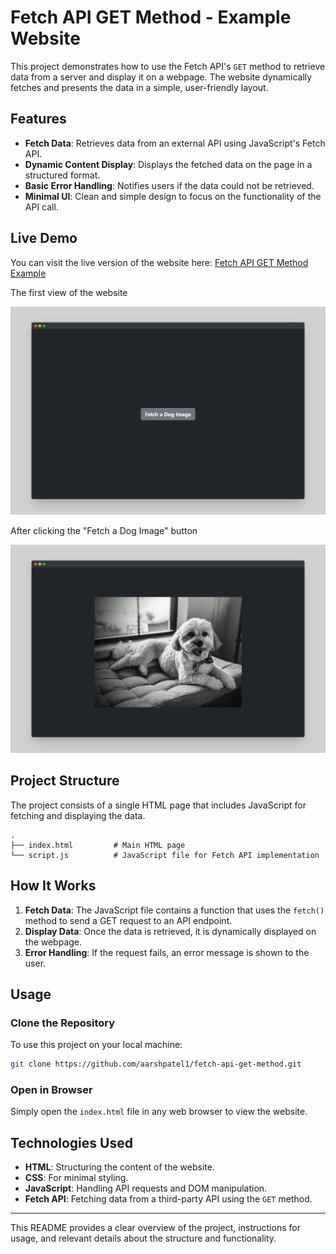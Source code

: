 # Fetch API GET Method - Example Website

This project demonstrates how to use the Fetch API's `GET` method to retrieve data from a server and display it on a webpage. The website dynamically fetches and presents the data in a simple, user-friendly layout.

## Features
- **Fetch Data**: Retrieves data from an external API using JavaScript's Fetch API.
- **Dynamic Content Display**: Displays the fetched data on the page in a structured format.
- **Basic Error Handling**: Notifies users if the data could not be retrieved.
- **Minimal UI**: Clean and simple design to focus on the functionality of the API call.

## Live Demo
You can visit the live version of the website here: [Fetch API GET Method Example](https://aarshpatel1.github.io/fetch-api-get-method/)

The first view of the website

![Website Screenshot](screenshots/screenshot1.png)

After clicking the "Fetch a Dog Image" button

![Website Screenshot](screenshots/screenshot2.png)


## Project Structure
The project consists of a single HTML page that includes JavaScript for fetching and displaying the data.

```
.
├── index.html         # Main HTML page
└── script.js          # JavaScript file for Fetch API implementation
```

## How It Works
1. **Fetch Data**: The JavaScript file contains a function that uses the `fetch()` method to send a GET request to an API endpoint.
2. **Display Data**: Once the data is retrieved, it is dynamically displayed on the webpage.
3. **Error Handling**: If the request fails, an error message is shown to the user.

## Usage
### Clone the Repository
To use this project on your local machine:
```bash
git clone https://github.com/aarshpatel1/fetch-api-get-method.git
```

### Open in Browser
Simply open the `index.html` file in any web browser to view the website.

## Technologies Used
- **HTML**: Structuring the content of the website.
- **CSS**: For minimal styling.
- **JavaScript**: Handling API requests and DOM manipulation.
- **Fetch API**: Fetching data from a third-party API using the `GET` method.
---

This README provides a clear overview of the project, instructions for usage, and relevant details about the structure and functionality.
